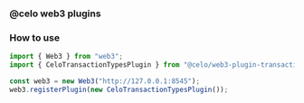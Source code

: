 ### @celo web3 plugins

### How to use

```ts
import { Web3 } from "web3";
import { CeloTransactionTypesPlugin } from "@celo/web3-plugin-transaction-types";

const web3 = new Web3("http://127.0.0.1:8545");
web3.registerPlugin(new CeloTransactionTypesPlugin());
```
